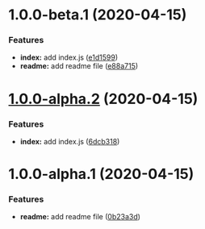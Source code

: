 # 1.0.0-beta.1 (2020-04-15)


### Features

* **index:** add index.js ([e1d1599](https://github.com/rshaibakov/test-app-1/commit/e1d1599b729cd4d1140e98332b88c287476bc0bd))
* **readme:** add readme file ([e88a715](https://github.com/rshaibakov/test-app-1/commit/e88a715cb232aa138a5def2a48ffbf55bfe89349))

# [1.0.0-alpha.2](https://github.com/rshaibakov/test-app-1/compare/v1.0.0-alpha.1...v1.0.0-alpha.2) (2020-04-15)


### Features

* **index:** add index.js ([6dcb318](https://github.com/rshaibakov/test-app-1/commit/6dcb318e306e8656e0a719685e2b22bf27651b5f))

# 1.0.0-alpha.1 (2020-04-15)


### Features

* **readme:** add readme file ([0b23a3d](https://github.com/rshaibakov/test-app-1/commit/0b23a3d48c58ba7b4962e1f99584a94d16d6914b))

